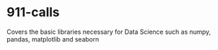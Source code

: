 # 911-calls
Covers the basic libraries necessary for Data Science such as numpy, pandas, matplotlib and seaborn
